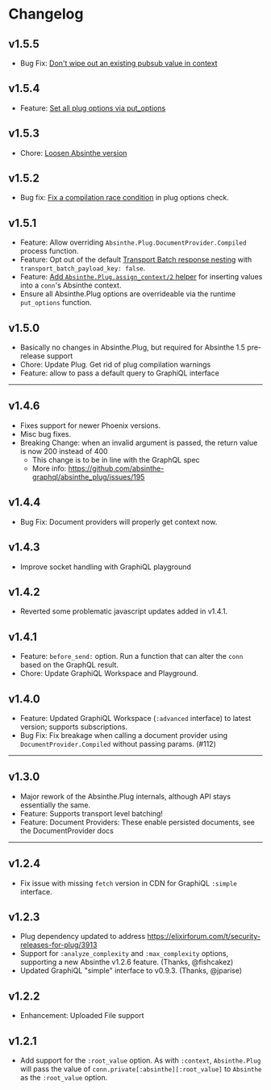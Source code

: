 # Changelog

## v1.5.5

- Bug Fix: [Don't wipe out an existing pubsub value in context](https://github.com/absinthe-graphql/absinthe_plug/pull/249)

## v1.5.4

- Feature: [Set all plug options via put_options](https://github.com/absinthe-graphql/absinthe_plug/pull/243)

## v1.5.3

- Chore: [Loosen Absinthe version](https://github.com/absinthe-graphql/absinthe_plug/pull/242)

## v1.5.2

- Bug fix: [Fix a compilation race condition](https://github.com/absinthe-graphql/absinthe_plug/pull/240) in plug options check.

## v1.5.1

- Feature: Allow overriding `Absinthe.Plug.DocumentProvider.Compiled` process function.
- Feature: Opt out of the default [Transport Batch response nesting](https://github.com/absinthe-graphql/absinthe_plug/pull/237) with `transport_batch_payload_key: false`.
- Feature: [Add `Absinthe.Plug.assign_context/2` helper](https://github.com/absinthe-graphql/absinthe_plug/pull/230) for inserting values into a `conn`'s Absinthe context.
- Ensure all Absinthe.Plug options are overrideable via the runtime `put_options` function.

## v1.5.0

- Basically no changes in Absinthe.Plug, but required for Absinthe 1.5 pre-release support
- Chore: Update Plug. Get rid of plug compilation warnings
- Feature: allow to pass a default query to GraphiQL interface

----

## v1.4.6

- Fixes support for newer Phoenix versions.
- Misc bug fixes.
- Breaking Change: when an invalid argument is passed, the return value is now 200 instead of 400
  - This change is to be in line with the GraphQL spec
  - More info: https://github.com/absinthe-graphql/absinthe_plug/issues/195

## v1.4.4

- Bug Fix: Document providers will properly get context now.

## v1.4.3

- Improve socket handling with GraphiQL playground

## v1.4.2

- Reverted some problematic javascript updates added in v1.4.1.

## v1.4.1

- Feature: `before_send:` option. Run a function that can alter the `conn` based on the GraphQL result.
- Chore: Update GraphiQL Workspace and Playground.

## v1.4.0

- Feature: Updated GraphiQL Workspace (`:advanced` interface) to latest version; supports subscriptions.
- Bug Fix: Fix breakage when calling a document provider using `DocumentProvider.Compiled` without passing
  params. (#112)

----

## v1.3.0

- Major rework of the Absinthe.Plug internals, although API stays essentially the same.
- Feature: Supports transport level batching!
- Feature: Document Providers: These enable persisted documents, see the DocumentProvider docs

----

## v1.2.4

- Fix issue with missing `fetch` version in CDN for GraphiQL `:simple` interface.

## v1.2.3

- Plug dependency updated to address https://elixirforum.com/t/security-releases-for-plug/3913
- Support for `:analyze_complexity` and `:max_complexity` options, supporting a new Absinthe v1.2.6 feature. (Thanks, @fishcakez)
- Updated GraphiQL "simple" interface to v0.9.3. (Thanks, @jparise)

## v1.2.2

- Enhancement: Uploaded File support

## v1.2.1

- Add support for the `:root_value` option. As with `:context`, `Absinthe.Plug` will pass the value of `conn.private[:absinthe][:root_value]` to `Absinthe` as the `:root_value` option.
